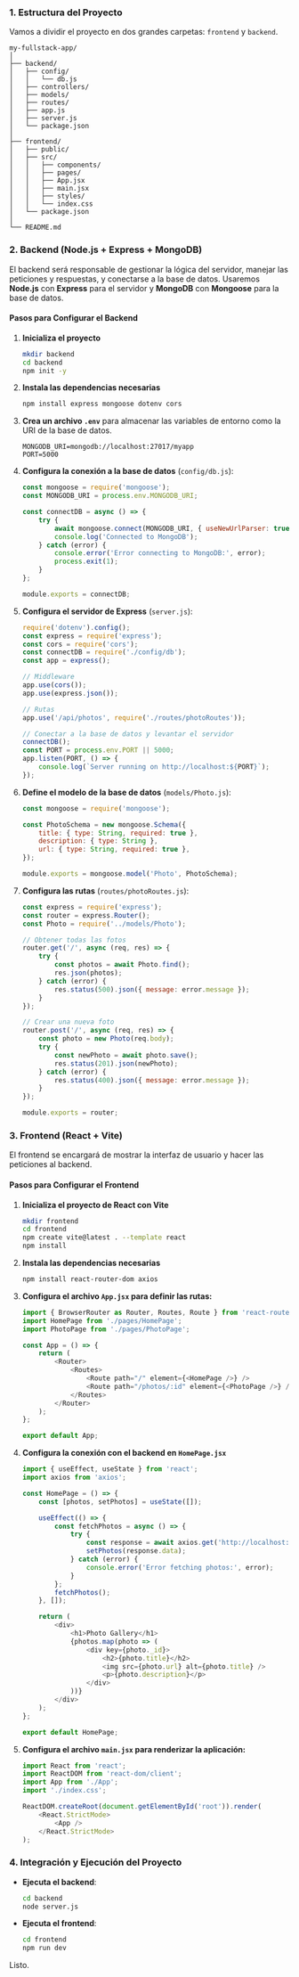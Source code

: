 ### **1. Estructura del Proyecto**
Vamos a dividir el proyecto en dos grandes carpetas: `frontend` y `backend`.

```
my-fullstack-app/
│
├── backend/
│   ├── config/
│   │   └── db.js
│   ├── controllers/
│   ├── models/
│   ├── routes/
│   ├── app.js
│   ├── server.js
│   └── package.json
│
├── frontend/
│   ├── public/
│   ├── src/
│   │   ├── components/
│   │   ├── pages/
│   │   ├── App.jsx
│   │   ├── main.jsx
│   │   ├── styles/
│   │   └── index.css
│   └── package.json
│
└── README.md
```

### **2. Backend (Node.js + Express + MongoDB)**

El backend será responsable de gestionar la lógica del servidor, manejar las peticiones y respuestas, y conectarse a la base de datos. Usaremos **Node.js** con **Express** para el servidor y **MongoDB** con **Mongoose** para la base de datos.

#### **Pasos para Configurar el Backend**

1. **Inicializa el proyecto**

   ```bash
   mkdir backend
   cd backend
   npm init -y
   ```

2. **Instala las dependencias necesarias**

   ```bash
   npm install express mongoose dotenv cors
   ```

3. **Crea un archivo `.env`** para almacenar las variables de entorno como la URI de la base de datos.

   ```env
   MONGODB_URI=mongodb://localhost:27017/myapp
   PORT=5000
   ```

4. **Configura la conexión a la base de datos** (`config/db.js`):

   ```javascript
   const mongoose = require('mongoose');
   const MONGODB_URI = process.env.MONGODB_URI;

   const connectDB = async () => {
       try {
           await mongoose.connect(MONGODB_URI, { useNewUrlParser: true, useUnifiedTopology: true });
           console.log('Connected to MongoDB');
       } catch (error) {
           console.error('Error connecting to MongoDB:', error);
           process.exit(1);
       }
   };

   module.exports = connectDB;
   ```

5. **Configura el servidor de Express** (`server.js`):

   ```javascript
   require('dotenv').config();
   const express = require('express');
   const cors = require('cors');
   const connectDB = require('./config/db');
   const app = express();

   // Middleware
   app.use(cors());
   app.use(express.json());

   // Rutas
   app.use('/api/photos', require('./routes/photoRoutes'));

   // Conectar a la base de datos y levantar el servidor
   connectDB();
   const PORT = process.env.PORT || 5000;
   app.listen(PORT, () => {
       console.log(`Server running on http://localhost:${PORT}`);
   });
   ```

6. **Define el modelo de la base de datos** (`models/Photo.js`):

   ```javascript
   const mongoose = require('mongoose');

   const PhotoSchema = new mongoose.Schema({
       title: { type: String, required: true },
       description: { type: String },
       url: { type: String, required: true },
   });

   module.exports = mongoose.model('Photo', PhotoSchema);
   ```

7. **Configura las rutas** (`routes/photoRoutes.js`):

   ```javascript
   const express = require('express');
   const router = express.Router();
   const Photo = require('../models/Photo');

   // Obtener todas las fotos
   router.get('/', async (req, res) => {
       try {
           const photos = await Photo.find();
           res.json(photos);
       } catch (error) {
           res.status(500).json({ message: error.message });
       }
   });

   // Crear una nueva foto
   router.post('/', async (req, res) => {
       const photo = new Photo(req.body);
       try {
           const newPhoto = await photo.save();
           res.status(201).json(newPhoto);
       } catch (error) {
           res.status(400).json({ message: error.message });
       }
   });

   module.exports = router;
   ```

### **3. Frontend (React + Vite)**

El frontend se encargará de mostrar la interfaz de usuario y hacer las peticiones al backend.

#### **Pasos para Configurar el Frontend**

1. **Inicializa el proyecto de React con Vite**

   ```bash
   mkdir frontend
   cd frontend
   npm create vite@latest . --template react
   npm install
   ```

2. **Instala las dependencias necesarias**

   ```bash
   npm install react-router-dom axios
   ```

3. **Configura el archivo `App.jsx` para definir las rutas:**

   ```javascript
   import { BrowserRouter as Router, Routes, Route } from 'react-router-dom';
   import HomePage from './pages/HomePage';
   import PhotoPage from './pages/PhotoPage';

   const App = () => {
       return (
           <Router>
               <Routes>
                   <Route path="/" element={<HomePage />} />
                   <Route path="/photos/:id" element={<PhotoPage />} />
               </Routes>
           </Router>
       );
   };

   export default App;
   ```

4. **Configura la conexión con el backend en `HomePage.jsx`**

   ```javascript
   import { useEffect, useState } from 'react';
   import axios from 'axios';

   const HomePage = () => {
       const [photos, setPhotos] = useState([]);

       useEffect(() => {
           const fetchPhotos = async () => {
               try {
                   const response = await axios.get('http://localhost:5000/api/photos');
                   setPhotos(response.data);
               } catch (error) {
                   console.error('Error fetching photos:', error);
               }
           };
           fetchPhotos();
       }, []);

       return (
           <div>
               <h1>Photo Gallery</h1>
               {photos.map(photo => (
                   <div key={photo._id}>
                       <h2>{photo.title}</h2>
                       <img src={photo.url} alt={photo.title} />
                       <p>{photo.description}</p>
                   </div>
               ))}
           </div>
       );
   };

   export default HomePage;
   ```

5. **Configura el archivo `main.jsx` para renderizar la aplicación:**

   ```javascript
   import React from 'react';
   import ReactDOM from 'react-dom/client';
   import App from './App';
   import './index.css';

   ReactDOM.createRoot(document.getElementById('root')).render(
       <React.StrictMode>
           <App />
       </React.StrictMode>
   );
   ```

### **4. Integración y Ejecución del Proyecto**

- **Ejecuta el backend**:

  ```bash
  cd backend
  node server.js
  ```

- **Ejecuta el frontend**:

  ```bash
  cd frontend
  npm run dev
  ```

Listo.